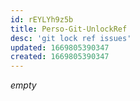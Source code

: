 ```yaml
---
id: rEYLYh9z5b
title: Perso-Git-UnlockRef
desc: 'git lock ref issues'
updated: 1669805390347
created: 1669805390347
---
```


*empty*

